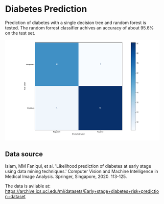 # Diabetes Prediction

Prediction of diabetes with a single decision tree and random forest is tested.
The random forrest classifier achives an accuracy of about 95.6% on the test set.

![Confusion matrix for random forest model on test data.](confmat.PNG) 

## Data source

Islam, MM Faniqul, et al. 'Likelihood prediction of diabetes at early stage using data mining techniques.' Computer Vision and Machine Intelligence in Medical Image Analysis. Springer, Singapore, 2020. 113-125.

The data is avilable at: https://archive.ics.uci.edu/ml/datasets/Early+stage+diabetes+risk+prediction+dataset

